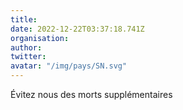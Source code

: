 ```yaml
---
title: 
date: 2022-12-22T03:37:18.741Z
organisation: 
author: 
twitter: 
avatar: "/img/pays/SN.svg"
---
```


Évitez nous des morts supplémentaires 